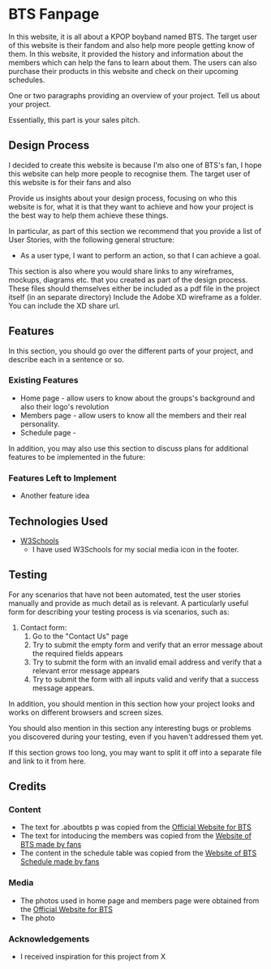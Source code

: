 # BTS Fanpage

In this website, it is all about a KPOP boyband named BTS. The target user of this website is their fandom and also help more people getting
know of them. In this website, it provided the history and information about the members which can help the fans to learn about them. The users can also purchase their products in this website and check on their upcoming schedules.

One or two paragraphs providing an overview of your project. Tell us about your project.

Essentially, this part is your sales pitch.
 
## Design Process

I decided to create this website is because I'm also one of BTS's fan, I hope this website can help more people to recognise them. The target user of this website is for their fans and also 
 
Provide us insights about your design process, focusing on who this website is for, what it is that they want to achieve and how your project is the best way to help them achieve these things.

In particular, as part of this section we recommend that you provide a list of User Stories, with the following general structure:
- As a user type, I want to perform an action, so that I can achieve a goal.

This section is also where you would share links to any wireframes, mockups, diagrams etc. that you created as part of the design process. 
These files should themselves either be included as a pdf file in the project itself (in an separate directory)
Include the Adobe XD wireframe as a folder. You can include the XD share url. 

## Features

In this section, you should go over the different parts of your project, and describe each in a sentence or so.
 
### Existing Features
- Home page - allow users to know about the groups's background and also their logo's revolution
- Members page - allow users to know all the members and their real personality.
- Schedule page - 


In addition, you may also use this section to discuss plans for additional features to be implemented in the future:

### Features Left to Implement
- Another feature idea

## Technologies Used

- [W3Schools](https://www.w3schools.com/howto/howto_css_social_media_buttons.asp)
    - I have used W3Schools for my social media icon in the footer. 


## Testing

For any scenarios that have not been automated, test the user stories manually and provide as much detail as is relevant. A particularly useful form for describing your testing process is via scenarios, such as:

1. Contact form:
    1. Go to the "Contact Us" page
    2. Try to submit the empty form and verify that an error message about the required fields appears
    3. Try to submit the form with an invalid email address and verify that a relevant error message appears
    4. Try to submit the form with all inputs valid and verify that a success message appears.

In addition, you should mention in this section how your project looks and works on different browsers and screen sizes.

You should also mention in this section any interesting bugs or problems you discovered during your testing, even if you haven't addressed them yet.

If this section grows too long, you may want to split it off into a separate file and link to it from here.

## Credits

### Content
- The text for .aboutbts p was copied from the [Official Website for BTS](https://ibighit.com/bts/eng/profile/)
- The text for intoducing the members was copied from the [Website of BTS made by fans](https://www.hypable.com/bts-member-profile-guide/)
- The content in the schedule table was copied from the [Website of BTS Schedule made by fans](https://www.kweendeoks.com/schedule)

### Media
- The photos used in home page and members page were obtained from the [Official Website for BTS](https://ibighit.com/bts/eng/profile/)
- The photo 

### Acknowledgements

- I received inspiration for this project from X